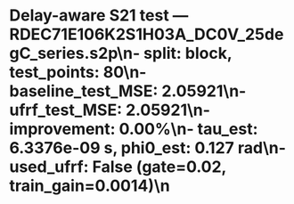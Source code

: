 # Delay-aware S21 test — RDEC71E106K2S1H03A_DC0V_25degC_series.s2p\n- split: block, test_points: 80\n- baseline_test_MSE: 2.05921\n- ufrf_test_MSE: 2.05921\n- improvement: 0.00%\n- tau_est: 6.3376e-09 s, phi0_est: 0.127 rad\n- used_ufrf: False (gate=0.02, train_gain=0.0014)\n